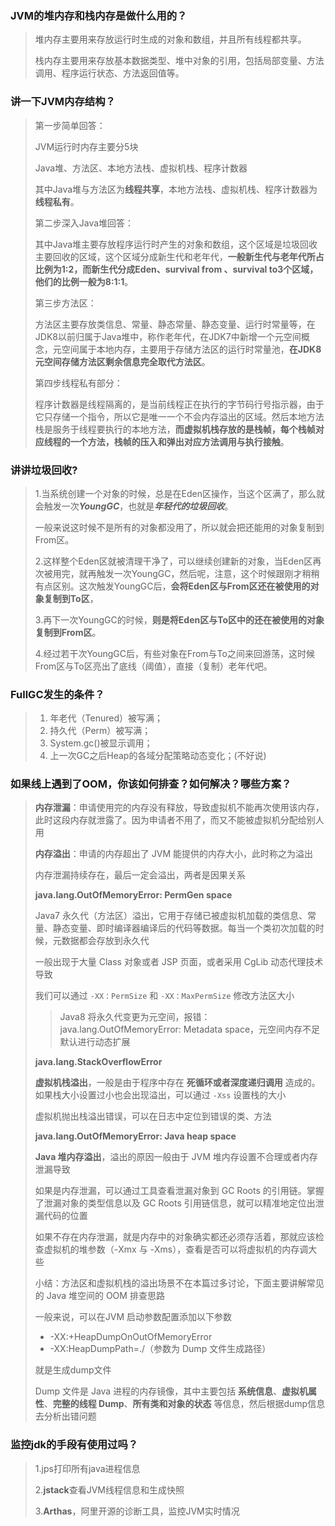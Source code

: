 ### JVM的堆内存和栈内存是做什么用的？

> 堆内存主要用来存放运行时生成的对象和数组，并且所有线程都共享。
>
> 栈内存主要用来存放基本数据类型、堆中对象的引用，包括局部变量、方法调用、程序运行状态、方法返回值等。



### 讲一下JVM内存结构？

> 第一步简单回答：
>
> JVM运行时内存主要分5块
>
> Java堆、方法区、本地方法栈、虚拟机栈、程序计数器
>
> 其中Java堆与方法区为**线程共享**，本地方法栈、虚拟机栈、程序计数器为**线程私有**。
>
> 第二步深入Java堆回答：
>
> 其中Java堆主要存放程序运行时产生的对象和数组，这个区域是垃圾回收主要回收的区域，这个区域分成新生代和老年代，**一般新生代与老年代所占比例为1:2，而新生代分成Eden、survival from 、survival to3个区域，他们的比例一般为8:1:1**。
>
> 第三步方法区：
>
> 方法区主要存放类信息、常量、静态常量、静态变量、运行时常量等，在JDK8以前归属于Java堆中，称作老年代，在JDK7中新增一个元空间概念，元空间属于本地内存，主要用于存储方法区的运行时常量池，**在JDK8元空间存储方法区剩余信息完全取代方法区**。
>
> 第四步线程私有部分：
>
> 程序计数器是线程隔离的，是当前线程正在执行的字节码行号指示器，由于它只存储一个指令，所以它是唯一一个不会内存溢出的区域。然后本地方法栈是服务于线程要执行的本地方法，**而虚拟机栈存放的是栈帧，每个栈帧对应线程的一个方法，栈帧的压入和弹出对应方法调用与执行接触**。



### 讲讲垃圾回收? 

> 1.当系统创建一个对象的时候，总是在Eden区操作，当这个区满了，那么就会触发一次***YoungGC***，也就是***年轻代的垃圾回收***。
>
> 一般来说这时候不是所有的对象都没用了，所以就会把还能用的对象复制到From区。
>
> 2.这样整个Eden区就被清理干净了，可以继续创建新的对象，当Eden区再次被用完，就再触发一次YoungGC，然后呢，注意，这个时候跟刚才稍稍有点区别。这次触发YoungGC后，**会将Eden区与From区还在被使用的对象复制到To区**，
>
> 3.再下一次YoungGC的时候，**则是将Eden区与To区中的还在被使用的对象复制到From区**。
>
> 4.经过若干次YoungGC后，有些对象在From与To之间来回游荡，这时候From区与To区亮出了底线（阈值），直接（复制）老年代吧。

### FullGC发生的条件？

> 1. 年老代（Tenured）被写满；
> 2. 持久代（Perm）被写满；
> 3. System.gc()被显示调用；
> 4. 上一次GC之后Heap的各域分配策略动态变化；(不好说)

### 如果线上遇到了OOM，你该如何排查？如何解决？哪些方案？

> **内存泄漏**：申请使用完的内存没有释放，导致虚拟机不能再次使用该内存，此时这段内存就泄露了。因为申请者不用了，而又不能被虚拟机分配给别人用
>
> **内存溢出**：申请的内存超出了 JVM 能提供的内存大小，此时称之为溢出
>
> 内存泄漏持续存在，最后一定会溢出，两者是因果关系
>
> 
>
> **java.lang.OutOfMemoryError: PermGen space**
>
> Java7 永久代（方法区）溢出，它用于存储已被虚拟机加载的类信息、常量、静态变量、即时编译器编译后的代码等数据。每当一个类初次加载的时候，元数据都会存放到永久代
>
> 一般出现于大量 Class 对象或者 JSP 页面，或者采用 CgLib 动态代理技术导致
>
> 我们可以通过 `-XX：PermSize` 和 `-XX：MaxPermSize` 修改方法区大小
>
> > Java8 将永久代变更为元空间，报错：java.lang.OutOfMemoryError: Metadata space，元空间内存不足默认进行动态扩展
>
> 
>
> **java.lang.StackOverflowError**
>
> **虚拟机栈溢出**，一般是由于程序中存在 **死循环或者深度递归调用** 造成的。如果栈大小设置过小也会出现溢出，可以通过 `-Xss` 设置栈的大小
>
> 虚拟机抛出栈溢出错误，可以在日志中定位到错误的类、方法
>
> 
>
> **java.lang.OutOfMemoryError: Java heap space**
>
> **Java 堆内存溢出**，溢出的原因一般由于 JVM 堆内存设置不合理或者内存泄漏导致
>
> 如果是内存泄漏，可以通过工具查看泄漏对象到 GC Roots 的引用链。掌握了泄漏对象的类型信息以及 GC Roots 引用链信息，就可以精准地定位出泄漏代码的位置
>
> 如果不存在内存泄漏，就是内存中的对象确实都还必须存活着，那就应该检查虚拟机的堆参数（-Xmx 与 -Xms），查看是否可以将虚拟机的内存调大些
>
> 小结：方法区和虚拟机栈的溢出场景不在本篇过多讨论，下面主要讲解常见的 Java 堆空间的 OOM 排查思路
>
> 
>
> 一般来说，可以在JVM 启动参数配置添加以下参数
>
> - -XX:+HeapDumpOnOutOfMemoryError
> - -XX:HeapDumpPath=./（参数为 Dump 文件生成路径）
>
> 就是生成dump文件
>
> Dump 文件是 Java 进程的内存镜像，其中主要包括 **系统信息**、**虚拟机属性**、**完整的线程 Dump**、**所有类和对象的状态** 等信息，然后根据dump信息去分析出错问题

### 监控jdk的手段有使用过吗？

> 1.jps打印所有java进程信息
>
> 2.**jstack**查看JVM线程信息和生成快照
>
> 3.**Arthas**，阿里开源的诊断工具，监控JVM实时情况
